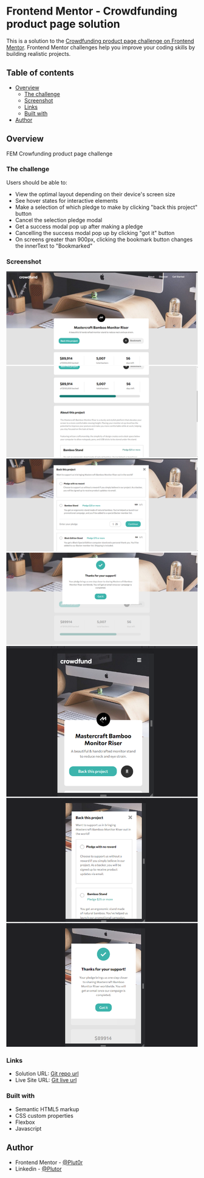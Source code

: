 # Frontend Mentor - Crowdfunding product page solution

This is a solution to the [Crowdfunding product page challenge on Frontend Mentor](https://www.frontendmentor.io/challenges/crowdfunding-product-page-7uvcZe7ZR). Frontend Mentor challenges help you improve your coding skills by building realistic projects. 

## Table of contents

- [Overview](#overview)
  - [The challenge](#the-challenge)
  - [Screenshot](#screenshot)
  - [Links](#links)
  - [Built with](#built-with)
- [Author](#author)


## Overview

FEM Crowfunding product page challenge


### The challenge

Users should be able to:

- View the optimal layout depending on their device's screen size
- See hover states for interactive elements
- Make a selection of which pledge to make by clicking "back this project" button
- Cancel the selection pledge modal
- Get a success modal pop up after making a pledge
- Cancelling the success modal pop up by clicking "got it" button
- On screens greater than 900px, clicking the bookmark button changes the innerText to "Bookmarked"


### Screenshot

![desktop-preview](./resources/screenshots/crowfunding-desk-1.png)
![desktop-preview](./resources/screenshots/crowfunding-desk-2.png)
![desktop-preview](./resources/screenshots/crowfunding-selection-desk.png)
![desktop-preview](./resources/screenshots/crowfunding-desk-success.png)
![mobile-preview](./resources/screenshots/crowfunding-mobile-1.png)
![mobile-preview](./resources/screenshots/crowfunding-mobile-selection.png)
![mobile-preview](./resources/screenshots/crowfunding-success-modal.png)


### Links

- Solution URL: [Git repo url](https://github.com/Plut0r/Crowfunding-product-page)
- Live Site URL: [Git live url](https://your-live-site-url.com)


### Built with

- Semantic HTML5 markup
- CSS custom properties
- Flexbox
- Javascript


## Author

- Frontend Mentor - [@Plut0r](https://www.frontendmentor.io/profile/Plut0r)
- Linkedin - [@Plutor](https://www.linkedin.com/in/plut0r)

